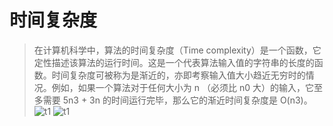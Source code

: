 # 时间复杂度
>在计算机科学中，算法的时间复杂度（Time complexity）是一个函数，它定性描述该算法的运行时间。这是一个代表算法输入值的字符串的长度的函数。时间复杂度可被称为是渐近的，亦即考察输入值大小趋近无穷时的情况。例如，如果一个算法对于任何大小为 n （必须比 n0 大）的输入，它至多需要 5n3 + 3n 的时间运行完毕，那么它的渐近时间复杂度是 O(n3)。
  ![t1](https://raw.githubusercontent.com/kerwin-ly/Blog/master/assets/imgs/data-structure/time.png)
  ![t1](https://raw.githubusercontent.com/kerwin-ly/Blog/master/assets/imgs/data-structure/time2.png)
